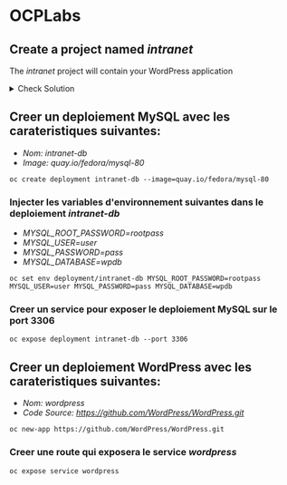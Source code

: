 # OCPLabs

## Create a project named _intranet_

The _intranet_ project will contain your WordPress application

<details>
  <summary>Check Solution</summary>
  ```bash
  oc new-project intranet
  ```
</details>
  
## Creer un deploiement MySQL avec les carateristiques suivantes:
- _Nom: intranet-db_
- _Image: quay.io/fedora/mysql-80_

```
oc create deployment intranet-db --image=quay.io/fedora/mysql-80
```

### Injecter les variables d'environnement suivantes dans le deploiement _intranet-db_

- _MYSQL_ROOT_PASSWORD=rootpass_
- _MYSQL_USER=user_
- _MYSQL_PASSWORD=pass_
- _MYSQL_DATABASE=wpdb_

```
oc set env deployment/intranet-db MYSQL_ROOT_PASSWORD=rootpass MYSQL_USER=user MYSQL_PASSWORD=pass MYSQL_DATABASE=wpdb
```

### Creer un service pour exposer le deploiement MySQL sur le port 3306

```
oc expose deployment intranet-db --port 3306
```


## Creer un deploiement WordPress avec les carateristiques suivantes:
- _Nom: wordpress_
- _Code Source: https://github.com/WordPress/WordPress.git_

```
oc new-app https://github.com/WordPress/WordPress.git
```

### Creer une route qui exposera le service _wordpress_

```
oc expose service wordpress
```
